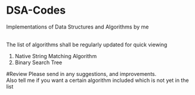 # DSA-Codes
Implementations of Data Structures and Algorithms by me

<br>
The list of algorithms shall be regularly updated for quick viewing
<br>
<ol>
<li>Native String Matching Algorithm</li>
<li>Binary Search Tree</li>
</ol>

#Review
Please send in any suggestions, and improvements.
<br>
Also tell me if you want a certain algorithm included which is not yet in the list
